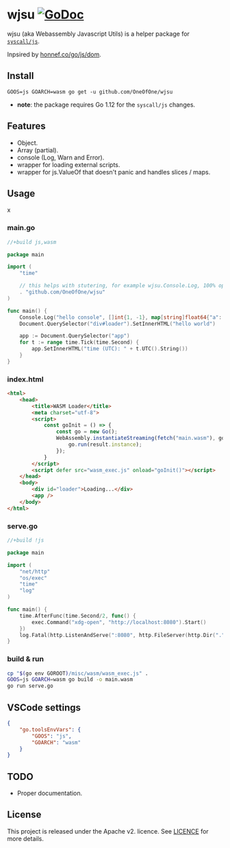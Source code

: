 # wjsu [![GoDoc](https://godoc.org/github.com/OneOfOne/wjsu?status.svg)](https://godoc.org/github.com/OneOfOne/wjsu)

wjsu (aka Webassembly Javascript Utils) is a helper package for [`syscall/js`](https://godoc.org/syscall/js).

Inpsired by [honnef.co/go/js/dom](https://github.com/dominikh/go-js-dom).

## Install

    GOOS=js GOARCH=wasm go get -u github.com/OneOfOne/wjsu

* **note**: the package requires Go 1.12 for the `syscall/js` changes.

## Features

* Object.
* Array (partial).
* console (Log, Warn and Error).
* wrapper for loading external scripts.
* wrapper for js.ValueOf that doesn't panic and handles slices / maps.

## Usage

x

### main.go

```go
//+build js,wasm

package main

import (
	"time"

	// this helps with stutering, for example wjsu.Console.Log, 100% optional.
	. "github.com/OneOfOne/wjsu"
)

func main() {
	Console.Log("hello console", []int{1, -1}, map[string]float64{"a": 1, "z": -1})
	Document.QuerySelector("div#loader").SetInnerHTML("hello world")

	app := Document.QuerySelector("app")
	for t := range time.Tick(time.Second) {
		app.SetInnerHTML("time (UTC): " + t.UTC().String())
	}
}
```

### index.html

```html
<html>
	<head>
		<title>WASM Loader</title>
		<meta charset="utf-8">
		<script>
			const goInit = () => {
				const go = new Go();
				WebAssembly.instantiateStreaming(fetch("main.wasm"), go.importObject).then((result) => {
					go.run(result.instance);
				});
			}
		</script>
		<script defer src="wasm_exec.js" onload="goInit()"></script>
	</head>
	<body>
		<div id="loader">Loading...</div>
		<app />
	</body>
</html>
```

### serve.go

```go
//+build !js

package main

import (
	"net/http"
	"os/exec"
	"time"
	"log"
)

func main() {
	time.AfterFunc(time.Second/2, func() {
		exec.Command("xdg-open", "http://localhost:8080").Start()
	})
	log.Fatal(http.ListenAndServe(":8080", http.FileServer(http.Dir("."))))
}
```

### build & run

```sh
cp "$(go env GOROOT)/misc/wasm/wasm_exec.js" .
GOOS=js GOARCH=wasm go build -o main.wasm
go run serve.go
```

## VSCode settings

```json
{
	"go.toolsEnvVars": {
		"GOOS": "js",
		"GOARCH": "wasm"
	}
}
```

## TODO

* Proper documentation.

## License

This project is released under the Apache v2. licence. See [LICENCE](LICENCE) for more details.
